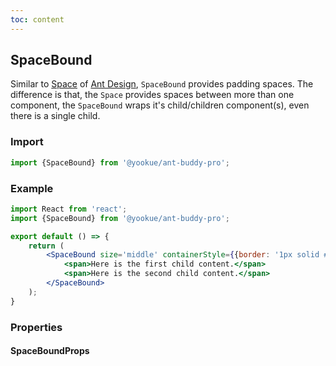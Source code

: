 ```yaml
---
toc: content
---
```


## SpaceBound

Similar to [Space](https://4x.ant.design/components/space/) of [Ant Design](https://ant.design/), `SpaceBound` provides padding spaces.
The difference is that, the `Space` provides spaces between more than one component, the `SpaceBound` wraps it's child/children component(s), even there is a single child.

### Import

```jsx | pure
import {SpaceBound} from '@yookue/ant-buddy-pro';
```

### Example

```jsx
import React from 'react';
import {SpaceBound} from '@yookue/ant-buddy-pro';

export default () => {
    return (
        <SpaceBound size='middle' containerStyle={{border: '1px solid #f5f2f0'}}>
            <span>Here is the first child content.</span>
            <span>Here is the second child content.</span>
        </SpaceBound>
    );
}
```

### Properties

#### SpaceBoundProps

<API src="@/layout/SpaceBound/index.tsx" hideTitle></API>
